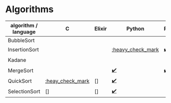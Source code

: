 # Algorithms

|algorithm / language|C  |Elixir|Python|Ruby|Rust|
|--------------------|---|------|------|----|----|
|BubbleSort          |   |      |      |    |[:heavy_check_mark](algorithms/bubble_sort/rust/bubble_sort)|
|InsertionSort       |   |      |[:heavy_check_mark](algorithms/insertion_sort/python)|[:heavy_check_mark:](algorithms/insertion_sort/ruby)|[:heavy_check_mark:](algorithms/insertion_sort/rust/insertion_sort)|
|Kadane              |   |      |      |    |[:heavy_check_mark:](algorithms/kadane/rust/kadane)|
|MergeSort           |   |      |[:heavy_check_mark:](algorithms/merge_sort/python)|[:heavy_check_mark:](algorithms/merge_sort/ruby)|    |
|QuickSort           |[:heay_check_mark](algorithms/quicksort/c/quicksort)|[]    |[:heavy_check_mark:](algorithms/quicksort/python)|    |[:heavy_check_mark:](algorithms/quicksort/rust)|
|SelectionSort       |[] |[]    |[:heavy_check_mark:](algorithms/selection_sort/python/selection_sort)|    |[:heavy_check_mark:](algorithms/selection_sort/rust/selection_sort)|